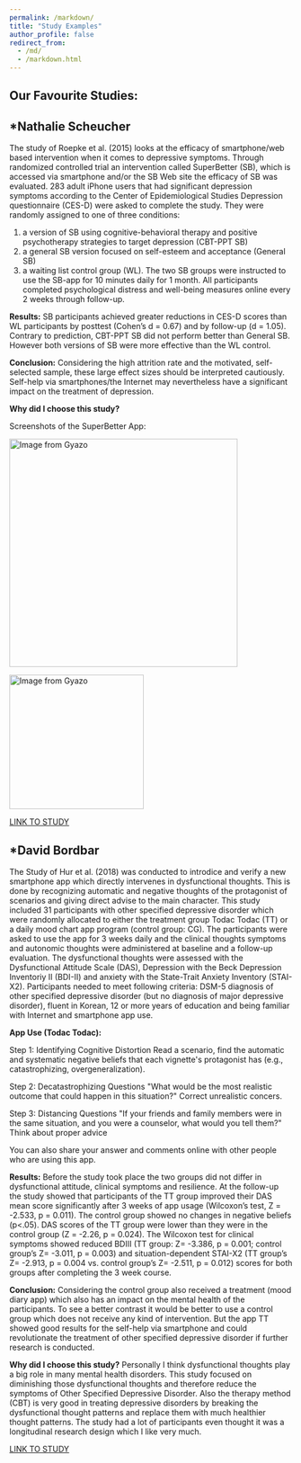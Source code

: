 ```yaml
---
permalink: /markdown/
title: "Study Examples"
author_profile: false
redirect_from: 
  - /md/
  - /markdown.html
---
```


## Our Favourite Studies:

*Nathalie Scheucher
------
The study of Roepke et al. (2015) looks at the efficacy of smartphone/web based intervention when it comes to depressive symptoms. Through randomized controlled trial an intervention called SuperBetter (SB), which is accessed via smartphone and/or the SB Web site the efficacy of SB was evaluated. 283 adult iPhone users that had significant depression symptoms according to the Center of Epidemiological Studies Depression questionnaire (CES-D) were asked to complete the study. 
They were randomly assigned to one of three conditions: 
1) a version of SB using cognitive-behavioral therapy and positive psychotherapy strategies to target depression (CBT-PPT SB)
2) a general SB version focused on self-esteem and acceptance (General SB)
3) a waiting list control group (WL). 
The two SB groups were instructed to use the SB-app for 10 minutes daily for 1 month. All participants completed psychological distress and well-being measures online every 2 weeks through follow-up.

**Results:** 
SB participants achieved greater reductions in CES-D scores than WL participants by posttest (Cohen’s d = 0.67) and by follow-up (d = 1.05). Contrary to prediction, CBT-PPT SB did not perform better than General SB. However both versions of SB were more effective than the WL control.

**Conclusion:**
Considering the high attrition rate and the motivated, self-selected sample, these large effect sizes should be interpreted cautiously. Self-help via smartphones/the Internet may nevertheless have a significant impact on the treatment of depression.

**Why did I choose this study?**

Screenshots of the SuperBetter App:

<a href="https://gyazo.com/1ef91b4a411fa012500682b0f4d5f771"><img src="https://i.gyazo.com/1ef91b4a411fa012500682b0f4d5f771.png" alt="Image from Gyazo" width="406"/></a>

<a href="https://gyazo.com/e2dd28d8308dfb7a24714176dfcf6f88"><img src="https://i.gyazo.com/e2dd28d8308dfb7a24714176dfcf6f88.png" alt="Image from Gyazo" width="239"/></a>




[LINK TO STUDY](https://www.liebertpub.com/doi/abs/10.1089/g4h.2014.0046)

*David Bordbar
------
The Study of Hur et al. (2018) was conducted to introdice and verify a new smartphone app which directly intervenes in dysfunctional thoughts. This is done by recognizing automatic and negative thoughts of the protagonist of scenarios and giving direct advise to the main character. This study included 31 participants with other specified depressive disorder which were randomly allocated to either the treatment group Todac Todac (TT) or a daily mood chart app program (control group: CG). The participants were asked to use the app for 3 weeks daily and the clinical thoughts symptoms and autonomic thoughts were administered at baseline and a follow-up evaluation. The dysfunctional thoughts were assessed with the Dysfunctional Attitude Scale (DAS), Depression with the Beck Depression Inventoriy II (BDI-II) and anxiety with the State-Trait Anxiety Inventory (STAI-X2). Participants needed to meet following criteria: DSM-5 diagnosis of other specified depressive disorder (but no diagnosis of major depressive disorder), fluent in Korean, 12 or more years of education and being familiar with Internet and smartphone app use. 

**App Use (Todac Todac):**


Step 1: Identifying Cognitive Distortion
Read a scenario, find the automatic and systematic negative beliefs that each vignette's protagonist has (e.g., catastrophizing, overgeneralization).

Step 2: Decatastrophizing Questions 
"What would be the most realistic outcome that could happen in this situation?" Correct unrealistic concers.

Step 3: Distancing Questions
"If your friends and family members were in the same situation, and you were a counselor, what would you tell them?" Think about proper advice

You can also share your answer and comments online with other people who are using this app.



**Results:**
Before the study took place the two groups did not differ in dysfunctional attitude, clinical symptoms and resilience.
At the follow-up the study showed that participants of the TT group improved their DAS mean score significantly after 3 weeks of app usage (Wilcoxon’s test, Z = -2.533, p = 0.011). The control group showed no changes in negative beliefs (p<.05). DAS scores of the TT group were lower than they were in the control group (Z = -2.26, p = 0.024). The Wilcoxon test for clinical symptoms showed reduced BDIII (TT group: Z= -3.386, p = 0.001; control group’s Z= -3.011, p = 0.003) and situation-dependent STAI-X2 (TT group’s Z= -2.913, p = 0.004 vs. control group’s Z= -2.511, p = 0.012) scores for both groups after completing the 3 week course. 

**Conclusion:**
Considering the control group also received a treatment (mood diary app) which also has an impact on the mental health of the participants. To see a better contrast it would be better to use a control group which does not receive any kind of intervention. But the app TT showed good results for the self-help via smartphone and could revolutionate the treatment of other specified depressive disorder if further research is conducted.

**Why did I choose this study?**
Personally I think dysfunctional thoughts play a big role in many mental health disorders. This study focused on diminishing those dysfunctional thoughts and therefore reduce the symptoms of Other Specified Depressive Disorder. Also the therapy method (CBT) is very good in treating depressive disorders by breaking the dysfunctional thought patterns and replace them with much healthier thought patterns. The study had a lot of participants even thought it was a longitudinal research design which I like very much.   


[LINK TO STUDY](https://www.liebertpub.com/doi/full/10.1089/tmj.2017.0214)
